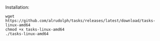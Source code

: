 Installation:

```
wget https://github.com/alrudolph/tasks/releases/latest/download/tasks-linux-amd64
chmod +x tasks-linux-amd64
./tasks-linux-amd64
```
